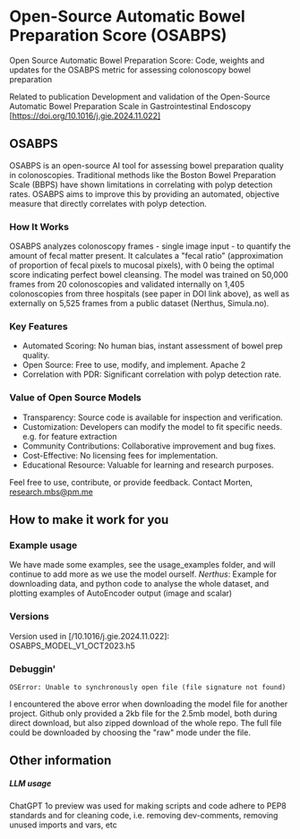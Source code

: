 # Open-Source Automatic Bowel Preparation Score (OSABPS)

Open Source Automatic Bowel Preparation Score: Code, weights and updates for the OSABPS metric for assessing colonoscopy bowel preparation 

Related to publication Development and validation of the Open-Source Automatic Bowel Preparation Scale in Gastrointestinal Endoscopy [https://doi.org/10.1016/j.gie.2024.11.022]

## OSABPS

OSABPS is an open-source AI tool for assessing bowel preparation quality in colonoscopies. Traditional methods like the Boston Bowel Preparation Scale (BBPS) have shown limitations in correlating with polyp detection rates. OSABPS aims to improve this by providing an automated, objective measure that directly correlates with polyp detection.  

### How It Works
OSABPS analyzes colonoscopy frames - single image input - to quantify the amount of fecal matter present. It calculates a "fecal ratio" (approximation of proportion of fecal pixels to mucosal pixels), with 0 being the optimal score indicating perfect bowel cleansing. The model was trained on 50,000 frames from 20 colonoscopies and validated internally on 1,405 colonoscopies from three hospitals (see paper in DOI link above), as well as externally on 5,525 frames from a public dataset (Nerthus, Simula.no).

### Key Features
- Automated Scoring: No human bias, instant assessment of bowel prep quality.
- Open Source: Free to use, modify, and implement. Apache 2
- Correlation with PDR: Significant correlation with polyp detection rate.

### Value of Open Source Models
- Transparency: Source code is available for inspection and verification.
- Customization: Developers can modify the model to fit specific needs. e.g. for feature extraction
- Community Contributions: Collaborative improvement and bug fixes.
- Cost-Effective: No licensing fees for implementation.
- Educational Resource: Valuable for learning and research purposes.

Feel free to use, contribute, or provide feedback. Contact Morten, research.mbs@pm.me

## How to make it work for you


### Example usage
We have made some examples, see the usage_examples folder, and will continue to add more as we use the model ourself.
_Nerthus_: Example for downloading data, and python code to analyse the whole dataset, and plotting examples of AutoEncoder output (image and scalar)


### Versions
Version used in [/10.1016/j.gie.2024.11.022]: OSABPS_MODEL_V1_OCT2023.h5


### Debuggin'

```
OSError: Unable to synchronously open file (file signature not found)
```
I encountered the above error when downloading the model file for another project. Github only provided a 2kb file for the 2.5mb model, both during direct download, but also zipped download of the whole repo. The full file could be downloaded by choosing the "raw" mode under the file.


## Other information
##### LLM usage
ChatGPT 1o preview was used for making scripts and code adhere to PEP8 standards and for cleaning code, i.e. removing dev-comments, removing unused imports and vars, etc
